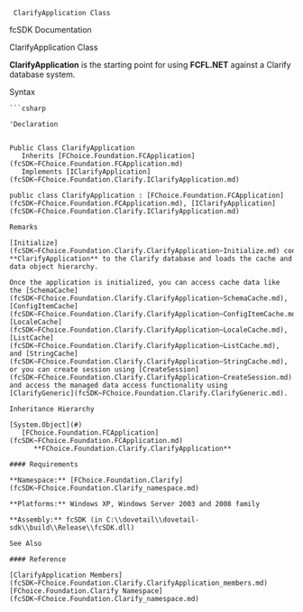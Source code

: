 ﻿     ClarifyApplication Class                                                   

fcSDK Documentation

ClarifyApplication Class

**ClarifyApplication** is the starting point for using **FCFL.NET** against a Clarify database system.

Syntax

```vbnet
```csharp

'Declaration
 

Public Class ClarifyApplication 
   Inherits [FChoice.Foundation.FCApplication](fcSDK~FChoice.Foundation.FCApplication.md)
   Implements [IClarifyApplication](fcSDK~FChoice.Foundation.Clarify.IClarifyApplication.md) 

public class ClarifyApplication : [FChoice.Foundation.FCApplication](fcSDK~FChoice.Foundation.FCApplication.md), [IClarifyApplication](fcSDK~FChoice.Foundation.Clarify.IClarifyApplication.md)  

Remarks

[Initialize](fcSDK~FChoice.Foundation.Clarify.ClarifyApplication~Initialize.md) connects **ClarifyApplication** to the Clarify database and loads the cache and data object hierarchy.

Once the application is initialized, you can access cache data like the [SchemaCache](fcSDK~FChoice.Foundation.Clarify.ClarifyApplication~SchemaCache.md), [ConfigItemCache](fcSDK~FChoice.Foundation.Clarify.ClarifyApplication~ConfigItemCache.md), [LocaleCache](fcSDK~FChoice.Foundation.Clarify.ClarifyApplication~LocaleCache.md), [ListCache](fcSDK~FChoice.Foundation.Clarify.ClarifyApplication~ListCache.md), and [StringCache](fcSDK~FChoice.Foundation.Clarify.ClarifyApplication~StringCache.md), or you can create session using [CreateSession](fcSDK~FChoice.Foundation.Clarify.ClarifyApplication~CreateSession.md) and access the managed data access functionality using [ClarifyGeneric](fcSDK~FChoice.Foundation.Clarify.ClarifyGeneric.md).

Inheritance Hierarchy

[System.Object](#)  
   [FChoice.Foundation.FCApplication](fcSDK~FChoice.Foundation.FCApplication.md)  
      **FChoice.Foundation.Clarify.ClarifyApplication**  

#### Requirements

**Namespace:** [FChoice.Foundation.Clarify](fcSDK~FChoice.Foundation.Clarify_namespace.md)

**Platforms:** Windows XP, Windows Server 2003 and 2008 family

**Assembly:** fcSDK (in C:\\dovetail\\dovetail-sdk\\build\\Release\\fcSDK.dll)

See Also

#### Reference

[ClarifyApplication Members](fcSDK~FChoice.Foundation.Clarify.ClarifyApplication_members.md)  
[FChoice.Foundation.Clarify Namespace](fcSDK~FChoice.Foundation.Clarify_namespace.md)